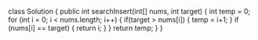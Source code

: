 class Solution {
    public int searchInsert(int[] nums, int target) {
        int temp = 0;
        for (int i = 0; i < nums.length; i++)
        {
            if(target > nums[i])
            {
                temp = i+1;
            }
            if (nums[i] == target)
            {
                return i;
            }
        }
        return temp;
    }
}
